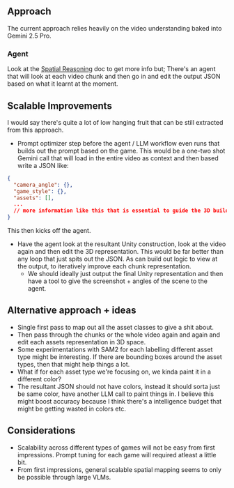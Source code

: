 ## Approach

The current approach relies heavily on the video understanding baked into Gemini 2.5 Pro.

### Agent

Look at the [Spatial Reasoning](./SPATIAL_REASONING.md) doc to get more info but;
There's an agent that will look at each video chunk and then go in and edit the output JSON based on what it learnt at the moment.

## Scalable Improvements

I would say there's quite a lot of low hanging fruit that can be still extracted from this approach.

- Prompt optimizer step before the agent / LLM workflow even runs that builds out the prompt based on the game. This would be a one-two shot Gemini call that will load in the entire video as context and then based write a JSON like:

```json
{
  "camera_angle": {},
  "game_style": {},
  "assets": [],
  ...
  // more information like this that is essential to guide the 3D builder agent.
}
```

This then kicks off the agent.

- Have the agent look at the resultant Unity construction, look at the video again and then edit the 3D representation. This would be far better than any loop that just spits out the JSON. As can build out logic to view at the output, to iteratively improve each chunk representation.
  - We should ideally just output the final Unity representation and then have a tool to give the screenshot + angles of the scene to the agent.

## Alternative approach + ideas

- Single first pass to map out all the asset classes to give a shit about.
- Then pass through the chunks or the whole video again and again and edit each assets representation in 3D space.
- Some experimentations with SAM2 for each labelling different asset type might be interesting. If there are bounding boxes around the asset types, then that might help things a lot.
- What if for each asset type we're focusing on, we kinda paint it in a different color?
- The resultant JSON should not have colors, instead it should sorta just be same color, have another LLM call to paint things in. I believe this might boost accuracy because I think there's a intelligence budget that might be getting wasted in colors etc.

## Considerations

- Scalability across different types of games will not be easy from first impressions. Prompt tuning for each game will required atleast a little bit.
- From first impressions, general scalable spatial mapping seems to only be possible through large VLMs.

